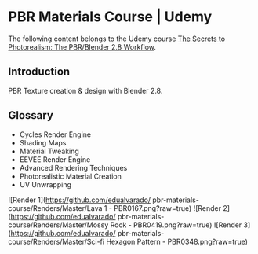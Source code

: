 # PBR Materials Course | Udemy
The following content belongs to the Udemy course [The Secrets to Photorealism: The PBR/Blender 2.8 Workflow](https://www.udemy.com/course/pbr-materials-photorealistic-blender-2-8/).

## Introduction
PBR Texture creation & design with Blender 2.8.

## Glossary

* Cycles Render Engine
* Shading Maps
* Material Tweaking
* EEVEE Render Engine
* Advanced Rendering Techniques
* Photorealistic Material Creation
* UV Unwrapping

![Render 1](https://github.com/edualvarado/
pbr-materials-course/Renders/Master/Lava 1 - PBR0167.png?raw=true)
![Render 2](https://github.com/edualvarado/
pbr-materials-course/Renders/Master/Mossy Rock - PBR0419.png?raw=true)
![Render 3](https://github.com/edualvarado/
pbr-materials-course/Renders/Master/Sci-fi Hexagon Pattern - PBR0348.png?raw=true)

